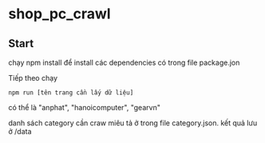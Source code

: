 # shop_pc_crawl


## Start


chạy 
	npm install 
để install các dependencies có trong file package.jon 

Tiếp theo chạy 

	npm run [tên trang cần lấy dữ liệu]
  
 có thể là "anphat", "hanoicomputer", "gearvn"
 
 danh sách category cần craw miêu tả ở trong file category.json.
 kết quả lưu ở /data
